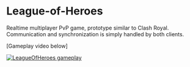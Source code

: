 # League-of-Heroes
Realtime multiplayer PvP game, prototype similar to Clash Royal.
Communication and synchronization is simply handled by both clients.

[Gameplay video below]

[![LeagueOfHeroes gameplay](http://img.youtube.com/vi/9On-PGt-_Nw/0.jpg)](https://youtu.be/9On-PGt-_Nw)
